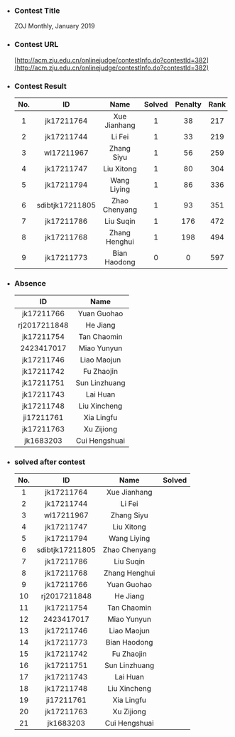 * ### Contest Title
     ZOJ Monthly, January 2019
* ### Contest URL
    [http://acm.zju.edu.cn/onlinejudge/contestInfo.do?contestId=382](http://acm.zju.edu.cn/onlinejudge/contestInfo.do?contestId=382)
* ### Contest Result
    |No.    | ID | Name | Solved | Penalty | Rank |
	|:-:  |:-:|:-:|:-:|:-:|:-:|
	|1| jk17211764 | Xue Jianhang | 1 | 38 | 217|
	|2| jk17211744 | Li Fei | 1 | 33 | 219|
	|3| wl17211967 | Zhang Siyu | 1 | 56 | 259|
	|4| jk17211747 | Liu Xitong | 1 | 80 | 304|
    |5| jk17211794 |Wang Liying | 1 | 86 | 336|
	|6| sdibtjk17211805 | Zhao Chenyang | 1 | 93 | 351|
	|7| jk17211786 | Liu Suqin | 1 | 176 | 472|
	|8| jk17211768 | Zhang Henghui | 1 | 198 | 494|
	|9| jk17211773 | Bian Haodong | 0 | 0 | 597 |
    

* ### Absence
     
	|ID | Name |
	|:-:|:-:|
	| jk17211766 | Yuan Guohao |
	| rj2017211848 | He Jiang |
	| jk17211754 | Tan Chaomin |
	| 2423417017 | Miao Yunyun |
	| jk17211746 | Liao Maojun |
	| jk17211742 | Fu Zhaojin |
	| jk17211751 | Sun Linzhuang |
	| jk17211743 | Lai Huan |
	| jk17211748 | Liu Xincheng |
	| ji17211761 | Xia Lingfu |
	| jk17211763 | Xu Zijiong |
	| jk1683203 | Cui Hengshuai |
* ### solved after contest
    |No.    | ID | Name | Solved | 
	|:-:  |:-:|:-:|:-:|
	|1| jk17211764 | Xue Jianhang |  | 
	|2| jk17211744 | Li Fei |  | 
	|3| wl17211967 | Zhang Siyu |  |
	|4| jk17211747 | Liu Xitong |  |
    |5| jk17211794 |Wang Liying |  | 
	|6| sdibtjk17211805 | Zhao Chenyang | |
	|7| jk17211786 | Liu Suqin |  | 
	|8| jk17211768 | Zhang Henghui | |
    | 9|jk17211766 | Yuan Guohao |
	| 10|rj2017211848 | He Jiang |
	| 11|jk17211754 | Tan Chaomin |
	| 12|2423417017 | Miao Yunyun |
	| 13|jk17211746 | Liao Maojun |
	| 14|jk17211773 | Bian Haodong |
	| 15|jk17211742 | Fu Zhaojin |
	| 16|jk17211751 | Sun Linzhuang |
	| 17|jk17211743 | Lai Huan |
	| 18|jk17211748 | Liu Xincheng |
	| 19|ji17211761 | Xia Lingfu |
	| 20|jk17211763 | Xu Zijiong |
	| 21|jk1683203 | Cui Hengshuai |
